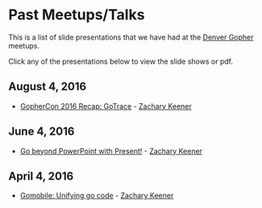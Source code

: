 Past Meetups/Talks
================

This is a list of slide presentations that we have had at the [Denver Gopher](http://www.meetup.com/Denver-Go-Language-User-Group/) meetups.

Click any of the presentations below to view the slide shows or pdf.

August 4, 2016
--------------
* [GopherCon 2016 Recap: GoTrace](http://go-talks.appspot.com/github.com/AustinGophers/talks/2016-08/gotrace.slide) - [Zachary Keener](https://github.com/falafelizer)

June 4, 2016
------------
* [Go beyond PowerPoint with Present!](http://go-talks.appspot.com/github.com/AustinGophers/talks/2016-04/go-present.slide) - [Zachary Keener](https://github.com/falafelizer)

April 4, 2016
-------------
* [Gomobile: Unifying go code](http://go-talks.appspot.com/github.com/AustinGophers/talks/2016-06/slides.slide) - [Zachary Keener](https://github.com/falafelizer)

